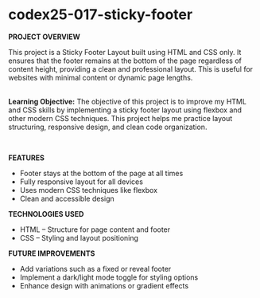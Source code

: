 # codex25-017-sticky-footer

<p><strong>PROJECT OVERVIEW</strong></p>
This project is a Sticky Footer Layout built using HTML and CSS only. It ensures that the footer remains at the bottom of the page regardless of content height, providing a clean and professional layout. This is useful for websites with minimal content or dynamic page lengths.
<br><br>
<p><strong>Learning Objective:</strong> The objective of this project is to improve my HTML and CSS skills by implementing a sticky footer layout using flexbox and other modern CSS techniques. This project helps me practice layout structuring, responsive design, and clean code organization.</p>
<br>
<p><strong>FEATURES</strong></p>
<ul>
  <li>Footer stays at the bottom of the page at all times</li>
  <li>Fully responsive layout for all devices</li>
  <li>Uses modern CSS techniques like flexbox</li>
  <li>Clean and accessible design</li>
</ul>
<p><strong>TECHNOLOGIES USED</strong></p>
<ul>
  <li>HTML – Structure for page content and footer</li>
  <li>CSS – Styling and layout positioning</li>
</ul>
<p><strong>FUTURE IMPROVEMENTS</strong></p>
<ul>
  <li>Add variations such as a fixed or reveal footer</li>
  <li>Implement a dark/light mode toggle for styling options</li>
  <li>Enhance design with animations or gradient effects</li>
</ul>
